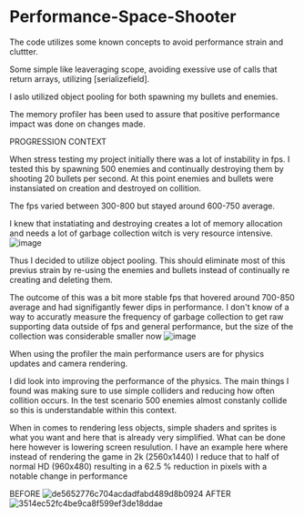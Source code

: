 # Performance-Space-Shooter

The code utilizes some known concepts to avoid performance strain and cluttter.

Some simple like leaveraging scope, avoiding exessive use of calls that return arrays, utilizing [serializefield].

I aslo utilized object pooling for both spawning my bullets and enemies.

The memory profiler has been used to assure that positive performance impact was done on changes made.


PROGRESSION CONTEXT

When stress testing my project initially there was a lot of instability in fps. 
I tested this by spawning 500 enemies and continually destroying them by shooting 20 bullets per second. 
At this point enemies and bullets were instansiated on creation and destroyed on collition.

The fps varied between 300-800 but stayed around 600-750 average.

I knew that instatiating and destroying creates a lot of memory allocation and needs a lot of garbage collection witch is very resource intensive.
![image](https://github.com/Lomnopx/Performance-Space-Shooter/assets/122265254/3e46e1e9-8485-4f96-b8fc-848acae3f997)




Thus I decided to utilize object pooling. This should eliminate most of this previus strain by re-using the enemies and bullets instead of continually re creating and deleting them.

The outcome of this was a bit more stable fps that hovered around 700-850 average and had signifigantly fewer dips in performance. 
I don't know of a way to accuratly measure the frequency of garbage collection to get raw supporting data outside of fps and general performance, but the size of the collection was considerable smaller now
![image](https://github.com/Lomnopx/Performance-Space-Shooter/assets/122265254/8fc7be13-df61-4681-a0fc-d84adf5cf231)

When using the profiler the main performance users are for physics updates and camera rendering. 

I did look into improving the performance of the physics. The main things I found was making sure to use simple colliders and reducing how often collition occurs.
In the test scenario 500 enemies almost constanly collide so this is understandable within this context.


When in comes to rendering less objects, simple shaders and sprites is what you want and here that is already very simplified. What can be done here however is lowering screen resulution.
I have an example here where instead of rendering the game in 2k (2560x1440) I reduce that to half of normal HD (960x480) resulting in a 62.5 % reduction in pixels with a notable change in performance

BEFORE
![de5652776c704acdadfabd489d8b0924](https://github.com/Lomnopx/Performance-Space-Shooter/assets/122265254/773598f9-bb25-4db2-aadd-5661a42405b4)
AFTER
![3514ec52fc4be9ca8f599ef3de18ddae](https://github.com/Lomnopx/Performance-Space-Shooter/assets/122265254/848d947f-17a3-45f4-b545-4c2aa5c120aa)
